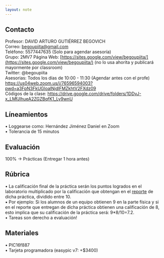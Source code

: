 ```yaml
---
layout: note
---
```


## Contacto
Profesor: DAVID ARTURO GUTIÉRREZ BEGOVICH  
Correo: begoupiita@gmail.com  
Teléfono: 5577447635 (Solo para agendar asesoría)  
Grupo: 2MV7
Página Web: [https://sites.google.com/view/begoupiita/](https://sites.google.com/view/begoupiita/) (no lo usa ahorita y publicará mayormente por classroom)  
Twitter: @begoupiita  
Asesorias: Todos los días de 10:00 - 11:30 (Agendar antes con el profe)  
https://us04web.zoom.us/j/76596594003?pwd=a3FpN3FkUGloalNjdlFMZkhtV2FXdz09  
Códigos de la clase: https://drive.google.com/drive/folders/1DDvJ-x_LMfJlhueA2ZGZBqfK1_Ly9wnU

## Líneamientos

  
• Loggearse como: Hernández Jiménez Daniel en Zoom  
• Tolerancia de 15 minutos  
  

## Evaluación

  
100% → Prácticas (Entregar 1 hora antes)  
  

## Rúbrica

  
• La calificación final de la práctica serán los puntos logrados en el laboratorio multiplicado por la calificación que obtengan en el [reporte](file:///C:/Users/Cori/Documents/Tareas/6to_semestre/Microprocesadores,%20Microcontroladores%20e%20Interfaz/Microcontroladores.ctb_HTML/Info_General--Reportes.html) de dicha práctica, dividido entre 10.  
▪ Por ejemplo: Si los alumnos de un equipo obtienen 9 en la parte física y si en el reporte que entregan de dicha práctica obtienen una calificación de 8, esto implica que su calificación de la práctica será: 9*8/10=7.2.  
• Tareas son derecho a evaluación!  
  

## Materiales

  
• PIC16f887  
• Tarjeta programadora (easypic v7: +$3400)  